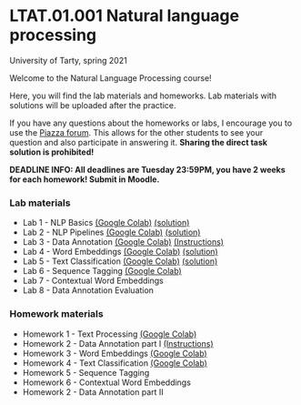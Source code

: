 # LTAT.01.001 Natural language processing 

University of Tarty, spring 2021

Welcome to the Natural Language Processing course!

Here, you will find the lab materials and homeworks. Lab materials with solutions will be uploaded after the practice.

If you have any questions about the homeworks or labs, I encourage you to use the [Piazza forum](https://www.piazza.com/ut.ee/spring2021/ltat01001/home). 
This allows for the other students to see your question and also participate in answering it. 
**Sharing the direct task solution is prohibited!**

**DEADLINE INFO: All deadlines are Tuesday 23:59PM, you have 2 weeks for each homework! Submit in Moodle.**
### Lab materials 

* Lab 1 - NLP Basics [(Google Colab)](https://colab.research.google.com/drive/1-kpy_r67B_ZySzy-kWLHAjvCHfT84GfH?usp=sharing) [(solution)](https://colab.research.google.com/drive/1lePTqdYY1GxshBqbXvJfNr_EgYRKfnQI?usp=sharing)
* Lab 2 - NLP Pipelines [(Google Colab)](https://colab.research.google.com/drive/11mul8HPIeEH6mBtisrdYBY6Uk4y1vlSd?usp=sharing) [(solution)](https://colab.research.google.com/drive/12BGVvkwBFXMFDoPlEfVLisL2HU0punct?usp=sharing)
* Lab 3 - Data Annotation [(Google Colab)](https://colab.research.google.com/drive/1MOZOKGTKKwCqrmErirwWFj4B3XXUQnMo?usp=sharing) [(Instructions)](https://docs.google.com/document/d/1rvOOXqsj0vPybNLmH8Q5k-8UsbCg1mtbYeeNXcIPhiM/edit?usp=sharing)
* Lab 4 - Word Embeddings [(Google Colab)](https://colab.research.google.com/drive/1QU6PwADG1D1WaVZtmQs2QupdtSApBumZ?usp=sharing) [(solution)](https://colab.research.google.com/drive/1VOALMaxfOS_UFz089lVb2kvFK3AVsL_s?usp=sharing)
* Lab 5 - Text Classification [(Google Colab)](https://colab.research.google.com/drive/1jO8YnmzwPYy3gg-xzrztO-vn6X2nyKq5?usp=sharing) [(solution)](https://colab.research.google.com/drive/1lfksDzGcpjfWHrk4Q59q7inwDTnr6R--?usp=sharing)
* Lab 6 - Sequence Tagging [(Google Colab)](https://colab.research.google.com/drive/19Qfsjscd5SoaPoM6PUYKdDHFz8kGrpYn?usp=sharing)
* Lab 7 - Contextual Word Embeddings
* Lab 8 - Data Annotation Evaluation


### Homework materials

* Homework 1 - Text Processing [(Google Colab)](https://colab.research.google.com/drive/1aG46syMfyG7yW8gnE2leQE0lwJHRc80z?usp=sharing)
* Homework 2 - Data Annotation part I [(Instructions)](https://docs.google.com/document/d/1rvOOXqsj0vPybNLmH8Q5k-8UsbCg1mtbYeeNXcIPhiM/edit?usp=sharing)
* Homework 3 - Word Embeddings [(Google Colab)](https://colab.research.google.com/drive/1dT_xVwb119wYzhWbKmlz2Vre9BwyMQIN?usp=sharing)
* Homework 4 - Text Classification [(Google Colab)](https://colab.research.google.com/drive/1_paRU0i4FC7nct7alMCw_xfsLz0rHwDY?usp=sharing)
* Homework 5 - Sequence Tagging 
* Homework 6 - Contextual Word Embeddings
* Homework 2 - Data Annotation part II
